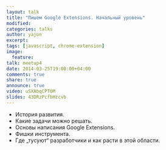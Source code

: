 ```yaml
---
layout: talk
title: "Пишем Google Extensions. Начальный уровень"
modified:
categories: talks
author: yajon
excerpt:
tags: [javascript, chrome-extension]
image:
  feature:
talk: meetup4
date: 2014-03-25T19:00:00+04:00
comments: true
share: true
announce: true
video: uSXAbqCPTOM
slides: 43DRzPcfbHzcvb
---
```


* История развития.
* Какие задачи можно решать.
* Основы написания Google Extensions. 
* Фишки инструмента.
* Где &#8222;тусуют&#8220; разработчики и как расти в этой области.